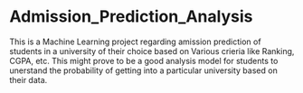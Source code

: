# Admission_Prediction_Analysis
This is a Machine Learning project regarding amission prediction of students in a university of their choice based on Various crieria like Ranking, CGPA, etc. This might prove to be a good analysis model for students to unerstand the probability of getting into a particular university based on their data. 
